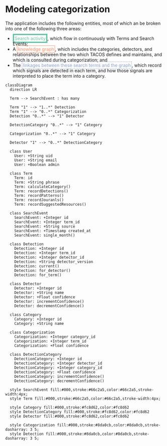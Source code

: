 # Modeling categorization

The application includes the following entities, most of which an be broken into one of the following three areas:

* <font style="color:#66c2a5;border:4px solid #66c2a5;padding:2px;">Search activity</font>, which flow in continuously with Terms and Search Events;
* A <font style="color:#fc8d62;border:1px solid #fc8d62;padding:2px;">knowledge graph</font>, which includes the categories, detectors, and relationships
  between the two which TACOS defines and maintains, and which is consulted during categorization; and
* The <font style="color:#8da0cb;border:1px dashed #8da0cb;padding:2px;">linkages between these search terms and the graph</font>, which record which signals are
  detected in each term, and how those signals are interpreted to place the term into a category.

```mermaid
classDiagram
  direction LR
  
  Term --> SearchEvent : has many

  Term "1" --> "1..*" Detection
  Term "1" --> "0..*" Categorization
  Detection "0..*" --> "1" Detector

  DetectionCategory "0..*" --> "1" Category

  Categorization "0..*" --> "1" Category

  Detector "1" --> "0..*" DetectionCategory

  class User
    User: +String uid
    User: +String email
    User: +Boolean admin
  
  class Term
    Term: id
    Term: +String phrase
    Term: calculateCategory()
    Term: recordDetections()
    Term: recordPatterns()
    Term: recordJouranls()
    Term: recordSuggestedResources()

  class SearchEvent
    SearchEvent: +Integer id
    SearchEvent: +Integer term_id
    SearchEvent: +String source
    SearchEvent: +Timestamp created_at
    SearchEvent: single_month()

  class Detection
    Detection: +Integer id
    Detection: +Integer term_id
    Detection: +Integer detector_id
    Detection: +String detector_version
    Detection: current()
    Detection: for_detector()
    Detection: for_term()

  class Detector
    Detector: +Integer id
    Detector: +String name
    Detector: +Float confidence
    Detector: incrementConfidence()
    Detector: decrementConfidence()

  class Category
    Category: +Integer id
    Category: +String name

  class Categorization
    Categorization: +Integer category_id
    Categorization: +Integer term_id
    Categorization: +Float confidence

  class DetectionCategory
    DetectionCategory: +Integer id
    DetectionCategory: +Integer detector_id
    DetectionCategory: +Integer category_id
    DetectionCategory: +Float confidence
    DetectionCategory: incrementConfidence()
    DetectionCategory: decrementConfidence()

  style SearchEvent fill:#000,stroke:#66c2a5,color:#66c2a5,stroke-width:4px;
  style Term fill:#000,stroke:#66c2a5,color:#66c2a5,stroke-width:4px;

  style Category fill:#000,stroke:#fc8d62,color:#fc8d62
  style DetectionCategory fill:#000,stroke:#fc8d62,color:#fc8d62
  style Detector fill:#000,stroke:#fc8d62,color:#fc8d62

  style Categorization fill:#000,stroke:#8da0cb,color:#8da0cb,stroke-dasharray: 3 5;
  style Detection fill:#000,stroke:#8da0cb,color:#8da0cb,stroke-dasharray: 3 5;
```
